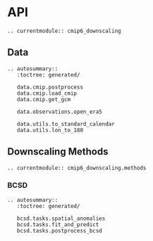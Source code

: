 # API

```{eval-rst}
.. currentmodule:: cmip6_downscaling
```

## Data

```{eval-rst}
.. autosummary::
   :toctree: generated/

   data.cmip.postprocess
   data.cmip.load_cmip
   data.cmip.get_gcm

   data.observations.open_era5

   data.utils.to_standard_calendar
   data.utils.lon_to_180
```

## Downscaling Methods

```{eval-rst}
.. currentmodule:: cmip6_downscaling.methods
```

### BCSD

```{eval-rst}
.. autosummary::
   :toctree: generated/

   bcsd.tasks.spatial_anomalies
   bcsd.tasks.fit_and_predict
   bcsd.tasks.postprocess_bcsd
```
